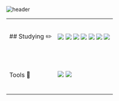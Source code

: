 ![header](https://capsule-render.vercel.app/api?type=venom&color=auto&height=200&section=header&text=Jimin's%20GITHUB&fontSize=60&fontColor=black)


<table>
  <tr height=100&fontSize=20&textAlign=center>
    <td fontWeight=700> ## Studying ✏️</td>
    <td>
      <img src="https://img.shields.io/badge/html5-E34F26.svg?&style=for-the-badge&logo=html5&logoColor=white" />
      <img src="https://img.shields.io/badge/git-%23F05032.svg?&style=for-the-badge&logo=git&logoColor=white" />
      <img src="https://img.shields.io/badge/gradle-02303A.svg?&style=for-the-badge&logo=gradle&logoColor=white" />
      <img src="https://img.shields.io/badge/figma-%23F24E1E.svg?&style=for-the-badge&logo=figma&logoColor=white" />
      <img src="https://img.shields.io/badge/python-3776AB.svg?&style=for-the-badge&logo=python&logoColor=white" />
      <img src="https://img.shields.io/badge/css-663399.svg?&style=for-the-badge&logo=css&logoColor=white" />
      <img src="https://img.shields.io/badge/javascript-F7DF1E.svg?&style=for-the-badge&logo=javascript&logoColor=white" />
    </td>
  </tr>
  <tr height=100&fontSize=20&textAlign=center>
    <td fontWight=700>Tools 🔧</td>
    <td>
      <img src="https://img.shields.io/badge/springboot-6DB33F.svg?&style=for-the-badge&logo=springboot&logoColor=white" />
      <img src="https://img.shields.io/badge/oracle-%23F80000.svg?&style=for-the-badge&logo=oracle&logoColor=white" />
    </td>
  </tr>
</table>


